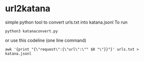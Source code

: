 # url2katana
simple python tool to convert urls.txt into katana.jsonl
To run
```
python3 katanaconvert.py
```

or use this codeline (one line command)
```
awk '{print "{\"request\":{\"url\":\"" $0 "\"}}"}' urls.txt > katana.jsonl

```
